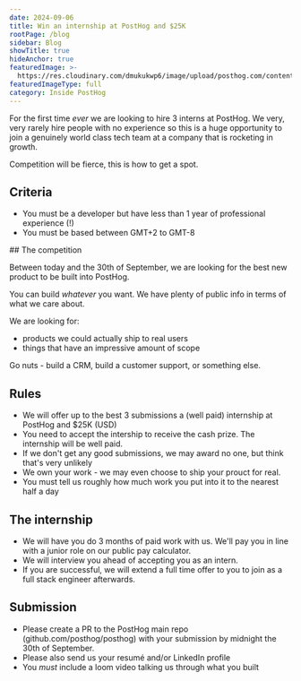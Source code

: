 ```yaml
---
date: 2024-09-06
title: Win an internship at PostHog and $25K
rootPage: /blog
sidebar: Blog
showTitle: true
hideAnchor: true
featuredImage: >-
  https://res.cloudinary.com/dmukukwp6/image/upload/posthog.com/contents/images/blog/migrating-hog.png
featuredImageType: full
category: Inside PostHog
---
```


For the first time _ever_ we are looking to hire 3 interns at PostHog. We very, very rarely hire people with no experience so this is a huge opportunity to join a genuinely world class tech team at a company that is rocketing in growth.

Competition will be fierce, this is how to get a spot.

## Criteria

* You must be a developer but have less than 1 year of professional experience (!)
* You must be based between GMT+2 to GMT-8

## The competition

Between today and the 30th of September, we are looking for the best new product to be built into PostHog.

You can build _whatever_ you want. We have plenty of public info in terms of what we care about.

We are looking for:

* products we could actually ship to real users
* things that have an impressive amount of scope

Go nuts - build a CRM, build a customer support, or something else.

## Rules

* We will offer up to the best 3 submissions a (well paid) internship at PostHog and $25K (USD)
* You need to accept the intership to receive the cash prize. The internship will be well paid.
* If we don't get any good submissions, we may award no one, but think that's very unlikely
* We own your work - we may even choose to ship your prouct for real.
* You must tell us roughly how much work you put into it to the nearest half a day

## The internship

* We will have you do 3 months of paid work with us. We'll pay you in line with a junior role on our public pay calculator.
* We will interview you ahead of accepting you as an intern.
* If you are successful, we will extend a full time offer to you to join as a full stack engineer afterwards.

## Submission

* Please create a PR to the PostHog main repo (github.com/posthog/posthog) with your submission by midnight the 30th of September.
* Please also send us your resumé and/or LinkedIn profile
* You _must_ include a loom video talking us through what you built

